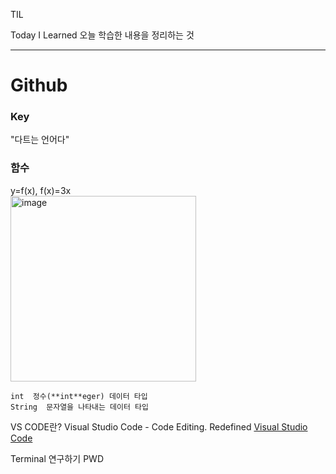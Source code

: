 TIL

Today I Learned
오늘 학습한 내용을 정리하는 것
***

Github
========

### Key
"다트는 언어다"
### 함수
y=f(x), f(x)=3x  
<img width="297" alt="image" src="https://github.com/gyubit/TIL/assets/114902088/072a8eed-5325-4a1d-bb12-799c9e6b1d1f">

```
int  정수(**int**eger) 데이터 타입  
String  문자열을 나타내는 데이터 타입
```

VS CODE란?
Visual Studio Code - Code Editing. Redefined
[Visual Studio Code](https://code.visualstudio.com)

Terminal 연구하기 PWD
